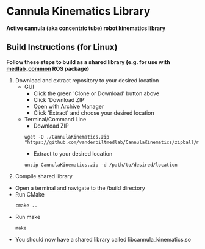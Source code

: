 # Cannula Kinematics Library

**Active cannula (aka concentric tube) robot kinematics library**

## Build Instructions (for Linux)
**Follow these steps to build as a shared library (e.g. for use with [medlab_common](https://github.com/vanderbiltmedlab/medlab_common) ROS package)**

1. Download and extract repository to your desired location
   - GUI
      - Click the green 'Clone or Download' button above
      - Click 'Download ZIP'
      - Open with Archive Manager
      - Click 'Extract' and choose your desired location
   - Terminal/Command Line
      - Download ZIP
      ```
      wget -O ./CannulaKinematics.zip "https://github.com/vanderbiltmedlab/CannulaKinematics/zipball/master"
   
      ```
      - Extract to your desired location
      ```
      unzip CannulaKinematics.zip -d /path/to/desired/location
      ```
 2. Compile shared library
   - Open a terminal and navigate to the /build directory
   - Run CMake
     ```
     cmake ..
     ```
   - Run make
     ```
     make
     ```
   - You should now have a shared library called libcannula_kinematics.so
   
   
